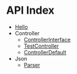 API Index
=========

* [Hello](Hello.md)
* Controller
    * [ControllerInterface](Controller-ControllerInterface.md)
    * [TestController](Controller-TestController.md)
    * [ControllerDefault](Controller-ControllerDefault.md)
* Json
    * [Parser](Json-Parser.md)

